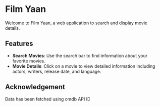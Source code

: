 # Film Yaan

Welcome to Film Yaan, a web application to search and display movie details.

## Features

- **Search Movies**: Use the search bar to find information about your favorite movies.
- **Movie Details**: Click on a movie to view detailed information including actors, writers, release date, and language.
  
## Acknowledgement

Data has been fetched using omdb API ID
